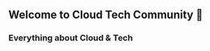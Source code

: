 ## Welcome to Cloud Tech Community 👋

### Everything about Cloud & Tech

<!--

🙋‍♀️ A short introduction - what is your organization all about?

At **CloudTech**, Our Goal is Built a community of self reliant Cloud Architects, Builders and Developers who are eager to help people get started with cloud along with building and developing applications which impact people around us.

We share latest news and articles related to Different Cloud Providers like AWS , Azure , GCP etc and much more.

We have decided to start cloud tech github community to help members in contributing to the community. Every member has a story to tell and by starting this projects, we aim to encourage each member to share their story/projects and help inspire the next generation of cloud professionals and enthusiasts.

👩‍💻 Useful resources - where can the community find your docs? Is there anything else the community should know?

👋 Follow us on Linkedin: https://www.linkedin.com/company/cloud-techs
👋 Follow us on Twitter: https://twitter.com/AboutCloudTech for latest news 
💻 Take a Look at our Github Repos: https://github.com/Cloud-Tech-Projects to know more about our projects 
✍️ Our Website: https://cloudtech.hashnode.dev
📧 Our Newsletter: https://cloudtech.hashnode.dev

🌈 Contribution guidelines: - how can the community get involved?

And at last but not least enjoy our repositories! If you'll find a bug or will have a suggestion, then feel free to contribute by either submitting a pull request or opening an issue in the corresponding repository.


🧙 For Business Enquiries: thecloudtechforall@gmail.com 

-->
